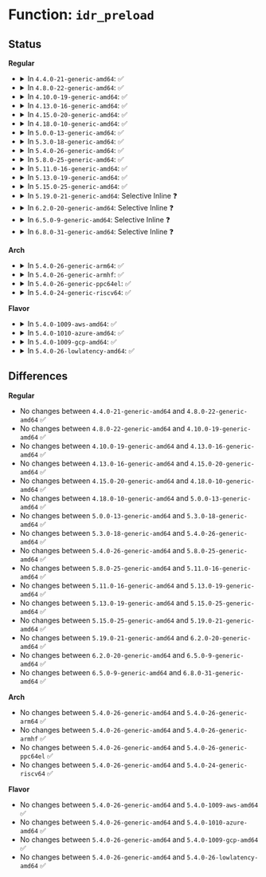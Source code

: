 # Function: <code>idr_preload</code>

## Status
<b>Regular</b>
<ul>
<li>
<details>
<summary>In <code>4.4.0-21-generic-amd64</code>: ✅</summary>

```c
void idr_preload(gfp_t gfp_mask)
```

```json
{
  "name": "idr_preload",
  "collision_type": "Unique Global",
  "inline_type": "No",
  "funcs": [
    {
      "addr": 18446744071582948864,
      "name": "idr_preload",
      "external": true,
      "loc": "lib/idr.c:395",
      "file": "lib/idr.c",
      "inline": "seen, unknown",
      "caller_inline": [],
      "caller_func": [
        "fs/notify/inotify/inotify_user.c:SyS_inotify_add_watch",
        "ipc/util.c:ipc_addid",
        "drivers/scsi/sg.c:sg_add_device",
        "drivers/md/dm.c:dm_create",
        "drivers/md/dm.c:dm_create",
        "drivers/mmc/core/host.c:mmc_alloc_host"
      ]
    }
  ],
  "symbols": [
    {
      "addr": 18446744071582948864,
      "name": "idr_preload",
      "section": ".text",
      "bind": "STB_GLOBAL",
      "size": 149
    }
  ]
}
```
</details>
</li>
<li>
<details>
<summary>In <code>4.8.0-22-generic-amd64</code>: ✅</summary>

```c
void idr_preload(gfp_t gfp_mask)
```

```json
{
  "name": "idr_preload",
  "collision_type": "Unique Global",
  "inline_type": "No",
  "funcs": [
    {
      "addr": 18446744071583236576,
      "name": "idr_preload",
      "external": true,
      "loc": "lib/idr.c:395",
      "file": "lib/idr.c",
      "inline": "seen, unknown",
      "caller_inline": [],
      "caller_func": [
        "fs/notify/inotify/inotify_user.c:SyS_inotify_add_watch",
        "ipc/util.c:ipc_addid",
        "drivers/scsi/sg.c:sg_add_device",
        "drivers/md/dm.c:dm_create",
        "drivers/md/dm.c:dm_create"
      ]
    }
  ],
  "symbols": [
    {
      "addr": 18446744071583236576,
      "name": "idr_preload",
      "section": ".text",
      "bind": "STB_GLOBAL",
      "size": 149
    }
  ]
}
```
</details>
</li>
<li>
<details>
<summary>In <code>4.10.0-19-generic-amd64</code>: ✅</summary>

```c
void idr_preload(gfp_t gfp_mask)
```

```json
{
  "name": "idr_preload",
  "collision_type": "Unique Global",
  "inline_type": "No",
  "funcs": [
    {
      "addr": 18446744071583351824,
      "name": "idr_preload",
      "external": true,
      "loc": "lib/idr.c:395",
      "file": "lib/idr.c",
      "inline": "seen, unknown",
      "caller_inline": [],
      "caller_func": [
        "fs/notify/inotify/inotify_user.c:SyS_inotify_add_watch",
        "ipc/util.c:ipc_addid",
        "drivers/scsi/sg.c:sg_add_device",
        "drivers/md/dm.c:dm_create",
        "drivers/md/dm.c:dm_create"
      ]
    }
  ],
  "symbols": [
    {
      "addr": 18446744071583351824,
      "name": "idr_preload",
      "section": ".text",
      "bind": "STB_GLOBAL",
      "size": 149
    }
  ]
}
```
</details>
</li>
<li>
<details>
<summary>In <code>4.13.0-16-generic-amd64</code>: ✅</summary>

```c
void idr_preload(gfp_t gfp_mask)
```

```json
{
  "name": "idr_preload",
  "collision_type": "Unique Global",
  "inline_type": "No",
  "funcs": [
    {
      "addr": 18446744071588218144,
      "name": "idr_preload",
      "external": true,
      "loc": "lib/radix-tree.c:2104",
      "file": "lib/radix-tree.c",
      "inline": "seen, unknown",
      "caller_inline": [],
      "caller_func": [
        "fs/notify/inotify/inotify_user.c:SyS_inotify_add_watch",
        "ipc/util.c:ipc_addid",
        "drivers/scsi/sg.c:sg_add_device",
        "drivers/md/dm.c:dm_create",
        "drivers/md/dm.c:dm_create"
      ]
    }
  ],
  "symbols": [
    {
      "addr": 18446744071588218144,
      "name": "idr_preload",
      "section": ".text",
      "bind": "STB_GLOBAL",
      "size": 20
    }
  ]
}
```
</details>
</li>
<li>
<details>
<summary>In <code>4.15.0-20-generic-amd64</code>: ✅</summary>

```c
void idr_preload(gfp_t gfp_mask)
```

```json
{
  "name": "idr_preload",
  "collision_type": "Unique Global",
  "inline_type": "No",
  "funcs": [
    {
      "addr": 18446744071588768112,
      "name": "idr_preload",
      "external": true,
      "loc": "lib/radix-tree.c:2101",
      "file": "lib/radix-tree.c",
      "inline": "seen, unknown",
      "caller_inline": [],
      "caller_func": [
        "kernel/pid.c:alloc_pid",
        "fs/notify/inotify/inotify_user.c:SyS_inotify_add_watch",
        "fs/kernfs/dir.c:__kernfs_new_node",
        "ipc/util.c:ipc_addid",
        "drivers/scsi/sg.c:sg_add_device",
        "drivers/md/dm.c:dm_create",
        "drivers/md/dm.c:dm_create",
        "net/sched/act_api.c:tcf_idr_create",
        "net/sched/act_api.c:tcf_idr_create"
      ]
    }
  ],
  "symbols": [
    {
      "addr": 18446744071588768112,
      "name": "idr_preload",
      "section": ".text",
      "bind": "STB_GLOBAL",
      "size": 20
    }
  ]
}
```
</details>
</li>
<li>
<details>
<summary>In <code>4.18.0-10-generic-amd64</code>: ✅</summary>

```c
void idr_preload(gfp_t gfp_mask)
```

```json
{
  "name": "idr_preload",
  "collision_type": "Unique Global",
  "inline_type": "No",
  "funcs": [
    {
      "addr": 18446744071589146912,
      "name": "idr_preload",
      "external": true,
      "loc": "lib/radix-tree.c:2102",
      "file": "lib/radix-tree.c",
      "inline": "seen, unknown",
      "caller_inline": [],
      "caller_func": [
        "kernel/pid.c:alloc_pid",
        "kernel/bpf/syscall.c:bpf_prog_load",
        "kernel/bpf/syscall.c:map_create",
        "kernel/bpf/btf.c:btf_new_fd",
        "fs/notify/inotify/inotify_user.c:inotify_update_watch",
        "fs/kernfs/dir.c:__kernfs_new_node",
        "ipc/util.c:ipc_addid",
        "security/apparmor/secid.c:aa_alloc_secid",
        "drivers/scsi/sg.c:sg_add_device",
        "drivers/md/dm.c:dm_create",
        "drivers/md/dm.c:dm_create",
        "net/sched/act_api.c:tcf_idr_create"
      ]
    }
  ],
  "symbols": [
    {
      "addr": 18446744071589146912,
      "name": "idr_preload",
      "section": ".text",
      "bind": "STB_GLOBAL",
      "size": 20
    }
  ]
}
```
</details>
</li>
<li>
<details>
<summary>In <code>5.0.0-13-generic-amd64</code>: ✅</summary>

```c
void idr_preload(gfp_t gfp_mask)
```

```json
{
  "name": "idr_preload",
  "collision_type": "Unique Global",
  "inline_type": "No",
  "funcs": [
    {
      "addr": 18446744071589382928,
      "name": "idr_preload",
      "external": true,
      "loc": "lib/radix-tree.c:1491",
      "file": "lib/radix-tree.c",
      "inline": "seen, unknown",
      "caller_inline": [],
      "caller_func": [
        "kernel/pid.c:alloc_pid",
        "kernel/bpf/syscall.c:__do_sys_bpf",
        "kernel/bpf/syscall.c:bpf_prog_load",
        "kernel/bpf/btf.c:btf_new_fd",
        "fs/notify/inotify/inotify_user.c:inotify_update_watch",
        "fs/kernfs/dir.c:__kernfs_new_node",
        "ipc/util.c:ipc_addid",
        "drivers/iommu/intel-pasid.c:intel_pasid_alloc_id",
        "drivers/scsi/sg.c:sg_add_device",
        "drivers/md/dm.c:dm_create",
        "drivers/md/dm.c:dm_create",
        "net/sched/cls_api.c:tcf_block_get_ext"
      ]
    }
  ],
  "symbols": [
    {
      "addr": 18446744071589382928,
      "name": "idr_preload",
      "section": ".text",
      "bind": "STB_GLOBAL",
      "size": 20
    }
  ]
}
```
</details>
</li>
<li>
<details>
<summary>In <code>5.3.0-18-generic-amd64</code>: ✅</summary>

```c
void idr_preload(gfp_t gfp_mask)
```

```json
{
  "name": "idr_preload",
  "collision_type": "Unique Global",
  "inline_type": "No",
  "funcs": [
    {
      "addr": 18446744071589840032,
      "name": "idr_preload",
      "external": true,
      "loc": "lib/radix-tree.c:1478",
      "file": "lib/radix-tree.c",
      "inline": "seen, unknown",
      "caller_inline": [],
      "caller_func": [
        "kernel/pid.c:alloc_pid",
        "kernel/bpf/syscall.c:bpf_prog_load",
        "kernel/bpf/syscall.c:map_create",
        "kernel/bpf/btf.c:btf_new_fd",
        "fs/notify/inotify/inotify_user.c:inotify_update_watch",
        "fs/kernfs/dir.c:__kernfs_new_node",
        "ipc/util.c:ipc_addid",
        "drivers/iommu/intel-pasid.c:intel_pasid_alloc_id",
        "drivers/scsi/sg.c:sg_add_device",
        "drivers/md/dm.c:alloc_dev",
        "drivers/md/dm.c:alloc_dev",
        "net/sched/cls_api.c:tcf_block_get_ext"
      ]
    }
  ],
  "symbols": [
    {
      "addr": 18446744071589840032,
      "name": "idr_preload",
      "section": ".text",
      "bind": "STB_GLOBAL",
      "size": 20
    }
  ]
}
```
</details>
</li>
<li>
<details>
<summary>In <code>5.4.0-26-generic-amd64</code>: ✅</summary>

```c
void idr_preload(gfp_t gfp_mask)
```

```json
{
  "name": "idr_preload",
  "collision_type": "Unique Global",
  "inline_type": "No",
  "funcs": [
    {
      "addr": 18446744071590066128,
      "name": "idr_preload",
      "external": true,
      "loc": "lib/radix-tree.c:1478",
      "file": "lib/radix-tree.c",
      "inline": "seen, unknown",
      "caller_inline": [],
      "caller_func": [
        "kernel/pid.c:alloc_pid",
        "kernel/bpf/syscall.c:bpf_prog_load",
        "kernel/bpf/syscall.c:map_create",
        "kernel/bpf/btf.c:btf_new_fd",
        "fs/notify/inotify/inotify_user.c:inotify_update_watch",
        "fs/kernfs/dir.c:__kernfs_new_node",
        "ipc/util.c:ipc_addid",
        "drivers/iommu/intel-pasid.c:intel_pasid_alloc_id",
        "drivers/scsi/sg.c:sg_add_device",
        "drivers/md/dm.c:alloc_dev",
        "drivers/md/dm.c:alloc_dev",
        "net/sched/cls_api.c:tcf_block_get_ext"
      ]
    }
  ],
  "symbols": [
    {
      "addr": 18446744071590066128,
      "name": "idr_preload",
      "section": ".text",
      "bind": "STB_GLOBAL",
      "size": 20
    }
  ]
}
```
</details>
</li>
<li>
<details>
<summary>In <code>5.8.0-25-generic-amd64</code>: ✅</summary>

```c
void idr_preload(gfp_t gfp_mask)
```

```json
{
  "name": "idr_preload",
  "collision_type": "Unique Global",
  "inline_type": "No",
  "funcs": [
    {
      "addr": 18446744071585061648,
      "name": "idr_preload",
      "external": true,
      "loc": "lib/radix-tree.c:1470",
      "file": "lib/radix-tree.c",
      "inline": "seen, unknown",
      "caller_inline": [],
      "caller_func": [
        "kernel/pid.c:alloc_pid",
        "kernel/pid.c:alloc_pid",
        "kernel/cgroup/cgroup.c:css_create",
        "kernel/bpf/syscall.c:bpf_link_prime",
        "kernel/bpf/syscall.c:bpf_prog_load",
        "kernel/bpf/syscall.c:map_create",
        "kernel/bpf/btf.c:btf_new_fd",
        "fs/notify/inotify/inotify_user.c:inotify_new_watch",
        "fs/kernfs/dir.c:__kernfs_new_node",
        "ipc/util.c:ipc_addid",
        "security/apparmor/secid.c:aa_alloc_secid",
        "drivers/scsi/sg.c:sg_alloc",
        "drivers/md/dm.c:alloc_dev",
        "drivers/md/dm.c:alloc_dev",
        "net/sched/cls_api.c:tcf_block_get_ext"
      ]
    }
  ],
  "symbols": [
    {
      "addr": 18446744071585061648,
      "name": "idr_preload",
      "section": ".text",
      "bind": "STB_GLOBAL",
      "size": 20
    }
  ]
}
```
</details>
</li>
<li>
<details>
<summary>In <code>5.11.0-16-generic-amd64</code>: ✅</summary>

```c
void idr_preload(gfp_t gfp_mask)
```

```json
{
  "name": "idr_preload",
  "collision_type": "Unique Global",
  "inline_type": "No",
  "funcs": [
    {
      "addr": 18446744071585210944,
      "name": "idr_preload",
      "external": true,
      "loc": "lib/radix-tree.c:1470",
      "file": "lib/radix-tree.c",
      "inline": "seen, unknown",
      "caller_inline": [],
      "caller_func": [
        "kernel/pid.c:alloc_pid",
        "kernel/pid.c:alloc_pid",
        "kernel/cgroup/cgroup.c:css_create",
        "kernel/bpf/syscall.c:bpf_link_prime",
        "kernel/bpf/syscall.c:bpf_prog_load",
        "kernel/bpf/syscall.c:map_create",
        "kernel/bpf/btf.c:btf_alloc_id",
        "fs/notify/inotify/inotify_user.c:inotify_new_watch",
        "fs/kernfs/dir.c:__kernfs_new_node",
        "ipc/util.c:ipc_addid",
        "security/apparmor/secid.c:aa_alloc_secid",
        "drivers/scsi/sg.c:sg_alloc",
        "drivers/md/dm.c:alloc_dev",
        "drivers/md/dm.c:alloc_dev",
        "net/sched/cls_api.c:tcf_block_get_ext"
      ]
    }
  ],
  "symbols": [
    {
      "addr": 18446744071585210944,
      "name": "idr_preload",
      "section": ".text",
      "bind": "STB_GLOBAL",
      "size": 20
    }
  ]
}
```
</details>
</li>
<li>
<details>
<summary>In <code>5.13.0-19-generic-amd64</code>: ✅</summary>

```c
void idr_preload(gfp_t gfp_mask)
```

```json
{
  "name": "idr_preload",
  "collision_type": "Unique Global",
  "inline_type": "No",
  "funcs": [
    {
      "addr": 18446744071585093936,
      "name": "idr_preload",
      "external": true,
      "loc": "lib/radix-tree.c:1471",
      "file": "lib/radix-tree.c",
      "inline": "seen, unknown",
      "caller_inline": [],
      "caller_func": [
        "kernel/pid.c:alloc_pid",
        "kernel/pid.c:alloc_pid",
        "kernel/cgroup/cgroup.c:css_create",
        "kernel/bpf/syscall.c:bpf_link_prime",
        "kernel/bpf/syscall.c:bpf_prog_load",
        "kernel/bpf/syscall.c:map_create",
        "kernel/bpf/btf.c:btf_alloc_id",
        "fs/notify/inotify/inotify_user.c:inotify_update_watch",
        "fs/kernfs/dir.c:__kernfs_new_node",
        "ipc/util.c:ipc_addid",
        "security/apparmor/secid.c:aa_alloc_secid",
        "drivers/scsi/sg.c:sg_alloc",
        "drivers/md/dm.c:alloc_dev",
        "drivers/md/dm.c:alloc_dev",
        "net/sched/cls_api.c:tcf_block_get_ext"
      ]
    }
  ],
  "symbols": [
    {
      "addr": 18446744071585093936,
      "name": "idr_preload",
      "section": ".text",
      "bind": "STB_GLOBAL",
      "size": 20
    }
  ]
}
```
</details>
</li>
<li>
<details>
<summary>In <code>5.15.0-25-generic-amd64</code>: ✅</summary>

```c
void idr_preload(gfp_t gfp_mask)
```

```json
{
  "name": "idr_preload",
  "collision_type": "Unique Global",
  "inline_type": "No",
  "funcs": [
    {
      "addr": 18446744071585541520,
      "name": "idr_preload",
      "external": true,
      "loc": "lib/radix-tree.c:1471",
      "file": "lib/radix-tree.c",
      "inline": "seen, unknown",
      "caller_inline": [],
      "caller_func": [
        "kernel/pid.c:alloc_pid",
        "kernel/pid.c:alloc_pid",
        "kernel/cgroup/cgroup.c:css_create",
        "kernel/bpf/syscall.c:bpf_link_prime",
        "kernel/bpf/syscall.c:bpf_prog_load",
        "kernel/bpf/syscall.c:map_create",
        "kernel/bpf/btf.c:btf_alloc_id",
        "fs/notify/inotify/inotify_user.c:inotify_update_watch",
        "fs/kernfs/dir.c:__kernfs_new_node",
        "ipc/util.c:ipc_addid",
        "security/apparmor/secid.c:aa_alloc_secid",
        "drivers/scsi/sg.c:sg_alloc",
        "drivers/md/dm.c:alloc_dev",
        "drivers/md/dm.c:alloc_dev",
        "net/sched/cls_api.c:tcf_block_get_ext"
      ]
    }
  ],
  "symbols": [
    {
      "addr": 18446744071585541520,
      "name": "idr_preload",
      "section": ".text",
      "bind": "STB_GLOBAL",
      "size": 20
    }
  ]
}
```
</details>
</li>
<li>
<details>
<summary>In <code>5.19.0-21-generic-amd64</code>: Selective Inline ❓</summary>

```c
void idr_preload(gfp_t gfp_mask)
```

```json
{
  "name": "idr_preload",
  "collision_type": "Unique Global",
  "inline_type": "Selective",
  "funcs": [
    {
      "addr": 18446744071586697360,
      "name": "idr_preload",
      "external": true,
      "loc": "lib/radix-tree.c:1471",
      "file": "lib/radix-tree.c",
      "inline": "not declared, inlined",
      "caller_inline": [],
      "caller_func": [
        "kernel/pid.c:alloc_pid",
        "kernel/pid.c:alloc_pid",
        "kernel/cgroup/cgroup.c:css_create",
        "kernel/bpf/syscall.c:bpf_link_prime",
        "kernel/bpf/syscall.c:bpf_prog_load",
        "kernel/bpf/syscall.c:map_create",
        "kernel/bpf/btf.c:btf_alloc_id",
        "fs/notify/inotify/inotify_user.c:inotify_new_watch",
        "fs/kernfs/dir.c:__kernfs_new_node",
        "ipc/util.c:ipc_addid",
        "drivers/scsi/sg.c:sg_alloc",
        "drivers/md/dm.c:alloc_dev",
        "drivers/md/dm.c:alloc_dev",
        "net/sched/cls_api.c:tcf_block_get_ext"
      ]
    }
  ],
  "symbols": [
    {
      "addr": 18446744071586697360,
      "name": "idr_preload",
      "section": ".text",
      "bind": "STB_GLOBAL",
      "size": 37
    }
  ]
}
```
</details>
</li>
<li>
<details>
<summary>In <code>6.2.0-20-generic-amd64</code>: Selective Inline ❓</summary>

```c
void idr_preload(gfp_t gfp_mask)
```

```json
{
  "name": "idr_preload",
  "collision_type": "Unique Global",
  "inline_type": "Selective",
  "funcs": [
    {
      "addr": 18446744071595858192,
      "name": "idr_preload",
      "external": true,
      "loc": "lib/radix-tree.c:1471",
      "file": "lib/radix-tree.c",
      "inline": "not declared, inlined",
      "caller_inline": [],
      "caller_func": [
        "kernel/pid.c:alloc_pid",
        "kernel/pid.c:alloc_pid",
        "kernel/cgroup/cgroup.c:cgroup_init",
        "kernel/cgroup/cgroup.c:cgroup_init_subsys",
        "kernel/cgroup/cgroup.c:css_create",
        "kernel/bpf/syscall.c:bpf_link_prime",
        "kernel/bpf/syscall.c:bpf_prog_load",
        "kernel/bpf/syscall.c:map_create",
        "kernel/bpf/btf.c:btf_alloc_id",
        "fs/notify/inotify/inotify_user.c:inotify_new_watch",
        "fs/kernfs/dir.c:__kernfs_new_node",
        "ipc/util.c:ipc_addid",
        "drivers/scsi/sg.c:sg_alloc",
        "drivers/md/dm.c:alloc_dev",
        "drivers/md/dm.c:alloc_dev",
        "net/sched/cls_api.c:tcf_block_get_ext"
      ]
    }
  ],
  "symbols": [
    {
      "addr": 18446744071595858192,
      "name": "idr_preload",
      "section": ".text",
      "bind": "STB_GLOBAL",
      "size": 37
    }
  ]
}
```
</details>
</li>
<li>
<details>
<summary>In <code>6.5.0-9-generic-amd64</code>: Selective Inline ❓</summary>

```c
void idr_preload(gfp_t gfp_mask)
```

```json
{
  "name": "idr_preload",
  "collision_type": "Unique Global",
  "inline_type": "Selective",
  "funcs": [
    {
      "addr": 18446744071596375088,
      "name": "idr_preload",
      "external": true,
      "loc": "lib/radix-tree.c:1469",
      "file": "lib/radix-tree.c",
      "inline": "not declared, inlined",
      "caller_inline": [],
      "caller_func": [
        "kernel/pid.c:alloc_pid",
        "kernel/pid.c:alloc_pid",
        "kernel/cgroup/cgroup.c:cgroup_init",
        "kernel/cgroup/cgroup.c:cgroup_init_subsys",
        "kernel/cgroup/cgroup.c:css_create",
        "kernel/bpf/syscall.c:bpf_link_prime",
        "kernel/bpf/syscall.c:bpf_prog_load",
        "kernel/bpf/syscall.c:map_create",
        "kernel/bpf/btf.c:btf_alloc_id",
        "fs/notify/inotify/inotify_user.c:inotify_new_watch",
        "fs/kernfs/dir.c:__kernfs_new_node",
        "ipc/util.c:ipc_addid",
        "drivers/scsi/sg.c:sg_alloc",
        "drivers/md/dm.c:alloc_dev",
        "drivers/md/dm.c:alloc_dev",
        "net/sched/cls_api.c:tcf_block_get_ext"
      ]
    }
  ],
  "symbols": [
    {
      "addr": 18446744071596375088,
      "name": "idr_preload",
      "section": ".text",
      "bind": "STB_GLOBAL",
      "size": 37
    }
  ]
}
```
</details>
</li>
<li>
<details>
<summary>In <code>6.8.0-31-generic-amd64</code>: Selective Inline ❓</summary>

```c
void idr_preload(gfp_t gfp_mask)
```

```json
{
  "name": "idr_preload",
  "collision_type": "Unique Global",
  "inline_type": "Selective",
  "funcs": [
    {
      "addr": 18446744071597270336,
      "name": "idr_preload",
      "external": true,
      "loc": "lib/radix-tree.c:1469",
      "file": "lib/radix-tree.c",
      "inline": "not declared, inlined",
      "caller_inline": [],
      "caller_func": [
        "kernel/pid.c:alloc_pid",
        "kernel/pid.c:alloc_pid",
        "kernel/cgroup/cgroup.c:cgroup_init",
        "kernel/cgroup/cgroup.c:cgroup_init_subsys",
        "kernel/cgroup/cgroup.c:css_create",
        "kernel/bpf/syscall.c:bpf_link_prime",
        "kernel/bpf/syscall.c:bpf_prog_load",
        "kernel/bpf/syscall.c:map_create",
        "kernel/bpf/btf.c:btf_alloc_id",
        "fs/notify/inotify/inotify_user.c:inotify_new_watch",
        "fs/kernfs/dir.c:__kernfs_new_node",
        "ipc/util.c:ipc_addid",
        "drivers/scsi/sg.c:sg_alloc",
        "drivers/gpu/drm/drm_drv.c:drm_minor_alloc",
        "drivers/gpu/drm/drm_gem.c:drm_gem_handle_create_tail",
        "drivers/gpu/drm/drm_syncobj.c:drm_syncobj_fd_to_handle_ioctl",
        "drivers/gpu/drm/drm_syncobj.c:drm_syncobj_get_handle",
        "drivers/md/dm.c:alloc_dev",
        "drivers/md/dm.c:alloc_dev",
        "net/sched/cls_api.c:tcf_block_get_ext"
      ]
    }
  ],
  "symbols": [
    {
      "addr": 18446744071597270336,
      "name": "idr_preload",
      "section": ".text",
      "bind": "STB_GLOBAL",
      "size": 37
    }
  ]
}
```
</details>
</li>
</ul>
<b>Arch</b>
<ul>
<li>
<details>
<summary>In <code>5.4.0-26-generic-arm64</code>: ✅</summary>

```c
void idr_preload(gfp_t gfp_mask)
```

```json
{
  "name": "idr_preload",
  "collision_type": "Unique Global",
  "inline_type": "No",
  "funcs": [
    {
      "addr": 18446603336503846648,
      "name": "idr_preload",
      "external": true,
      "loc": "lib/radix-tree.c:1478",
      "file": "lib/radix-tree.c",
      "inline": "seen, unknown",
      "caller_inline": [],
      "caller_func": [
        "kernel/pid.c:alloc_pid",
        "kernel/bpf/syscall.c:bpf_prog_load",
        "kernel/bpf/syscall.c:map_create",
        "kernel/bpf/btf.c:btf_new_fd",
        "fs/notify/inotify/inotify_user.c:__arm64_sys_inotify_add_watch",
        "fs/kernfs/dir.c:__kernfs_new_node",
        "ipc/util.c:ipc_addid",
        "drivers/scsi/sg.c:sg_add_device",
        "drivers/md/dm.c:alloc_dev",
        "drivers/md/dm.c:alloc_dev",
        "net/sched/cls_api.c:tcf_block_get_ext"
      ]
    }
  ],
  "symbols": [
    {
      "addr": 18446603336503846648,
      "name": "idr_preload",
      "section": ".text",
      "bind": "STB_GLOBAL",
      "size": 28
    }
  ]
}
```
</details>
</li>
<li>
<details>
<summary>In <code>5.4.0-26-generic-armhf</code>: ✅</summary>

```c
void idr_preload(gfp_t gfp_mask)
```

```json
{
  "name": "idr_preload",
  "collision_type": "Unique Global",
  "inline_type": "No",
  "funcs": [
    {
      "addr": 3236464892,
      "name": "idr_preload",
      "external": true,
      "loc": "lib/radix-tree.c:1478",
      "file": "lib/radix-tree.c",
      "inline": "seen, unknown",
      "caller_inline": [],
      "caller_func": [
        "kernel/pid.c:alloc_pid",
        "kernel/bpf/syscall.c:bpf_prog_load",
        "kernel/bpf/syscall.c:map_create",
        "kernel/bpf/btf.c:btf_new_fd",
        "fs/notify/inotify/inotify_user.c:__se_sys_inotify_add_watch",
        "fs/kernfs/dir.c:__kernfs_new_node",
        "ipc/util.c:ipc_addid",
        "drivers/scsi/sg.c:sg_add_device",
        "drivers/md/dm.c:alloc_dev",
        "drivers/md/dm.c:alloc_dev",
        "net/sched/cls_api.c:tcf_block_get_ext"
      ]
    }
  ],
  "symbols": [
    {
      "addr": 3236464892,
      "name": "idr_preload",
      "section": ".text",
      "bind": "STB_GLOBAL",
      "size": 28
    }
  ]
}
```
</details>
</li>
<li>
<details>
<summary>In <code>5.4.0-26-generic-ppc64el</code>: ✅</summary>

```c
void idr_preload(gfp_t gfp_mask)
```

```json
{
  "name": "idr_preload",
  "collision_type": "Unique Global",
  "inline_type": "No",
  "funcs": [
    {
      "addr": 13835058055297693984,
      "name": "idr_preload",
      "external": true,
      "loc": "lib/radix-tree.c:1478",
      "file": "lib/radix-tree.c",
      "inline": "seen, unknown",
      "caller_inline": [],
      "caller_func": [
        "kernel/pid.c:alloc_pid",
        "kernel/bpf/syscall.c:bpf_prog_load",
        "kernel/bpf/syscall.c:map_create",
        "kernel/bpf/btf.c:btf_new_fd",
        "fs/notify/inotify/inotify_user.c:__se_sys_inotify_add_watch",
        "fs/kernfs/dir.c:__kernfs_new_node",
        "ipc/util.c:ipc_addid",
        "drivers/scsi/sg.c:sg_add_device",
        "drivers/md/dm.c:alloc_dev",
        "drivers/md/dm.c:alloc_dev",
        "net/sched/cls_api.c:tcf_block_get_ext"
      ]
    }
  ],
  "symbols": [
    {
      "addr": 13835058055297693984,
      "name": "idr_preload",
      "section": ".text",
      "bind": "STB_GLOBAL",
      "size": 52
    }
  ]
}
```
</details>
</li>
<li>
<details>
<summary>In <code>5.4.0-24-generic-riscv64</code>: ✅</summary>

```c
void idr_preload(gfp_t gfp_mask)
```

```json
{
  "name": "idr_preload",
  "collision_type": "Unique Global",
  "inline_type": "No",
  "funcs": [
    {
      "addr": 18446743936279734064,
      "name": "idr_preload",
      "external": true,
      "loc": "lib/radix-tree.c:1478",
      "file": "lib/radix-tree.c",
      "inline": "seen, unknown",
      "caller_inline": [],
      "caller_func": [
        "kernel/pid.c:alloc_pid",
        "kernel/bpf/syscall.c:bpf_prog_load",
        "kernel/bpf/syscall.c:map_create",
        "kernel/bpf/btf.c:btf_new_fd",
        "fs/notify/inotify/inotify_user.c:__se_sys_inotify_add_watch",
        "fs/kernfs/dir.c:__kernfs_new_node",
        "ipc/util.c:ipc_addid",
        "drivers/scsi/sg.c:sg_add_device",
        "drivers/md/dm.c:alloc_dev",
        "drivers/md/dm.c:alloc_dev",
        "net/sched/cls_api.c:tcf_block_get_ext"
      ]
    }
  ],
  "symbols": [
    {
      "addr": 18446743936279734064,
      "name": "idr_preload",
      "section": ".text",
      "bind": "STB_GLOBAL",
      "size": 28
    }
  ]
}
```
</details>
</li>
</ul>
<b>Flavor</b>
<ul>
<li>
<details>
<summary>In <code>5.4.0-1009-aws-amd64</code>: ✅</summary>

```c
void idr_preload(gfp_t gfp_mask)
```

```json
{
  "name": "idr_preload",
  "collision_type": "Unique Global",
  "inline_type": "No",
  "funcs": [
    {
      "addr": 18446744071589668384,
      "name": "idr_preload",
      "external": true,
      "loc": "lib/radix-tree.c:1478",
      "file": "lib/radix-tree.c",
      "inline": "seen, unknown",
      "caller_inline": [],
      "caller_func": [
        "kernel/pid.c:alloc_pid",
        "kernel/bpf/syscall.c:bpf_prog_load",
        "kernel/bpf/syscall.c:map_create",
        "kernel/bpf/btf.c:btf_new_fd",
        "fs/notify/inotify/inotify_user.c:inotify_update_watch",
        "fs/kernfs/dir.c:__kernfs_new_node",
        "ipc/util.c:ipc_addid",
        "drivers/iommu/intel-pasid.c:intel_pasid_alloc_id",
        "drivers/scsi/sg.c:sg_add_device",
        "drivers/md/dm.c:alloc_dev",
        "drivers/md/dm.c:alloc_dev",
        "net/sched/cls_api.c:tcf_block_get_ext"
      ]
    }
  ],
  "symbols": [
    {
      "addr": 18446744071589668384,
      "name": "idr_preload",
      "section": ".text",
      "bind": "STB_GLOBAL",
      "size": 20
    }
  ]
}
```
</details>
</li>
<li>
<details>
<summary>In <code>5.4.0-1010-azure-amd64</code>: ✅</summary>

```c
void idr_preload(gfp_t gfp_mask)
```

```json
{
  "name": "idr_preload",
  "collision_type": "Unique Global",
  "inline_type": "No",
  "funcs": [
    {
      "addr": 18446744071589394208,
      "name": "idr_preload",
      "external": true,
      "loc": "lib/radix-tree.c:1478",
      "file": "lib/radix-tree.c",
      "inline": "seen, unknown",
      "caller_inline": [],
      "caller_func": [
        "kernel/pid.c:alloc_pid",
        "kernel/bpf/syscall.c:bpf_prog_load",
        "kernel/bpf/syscall.c:map_create",
        "kernel/bpf/btf.c:btf_new_fd",
        "fs/notify/inotify/inotify_user.c:inotify_update_watch",
        "fs/kernfs/dir.c:__kernfs_new_node",
        "ipc/util.c:ipc_addid",
        "drivers/iommu/intel-pasid.c:intel_pasid_alloc_id",
        "drivers/scsi/sg.c:sg_add_device",
        "drivers/md/dm.c:alloc_dev",
        "drivers/md/dm.c:alloc_dev",
        "net/sched/cls_api.c:tcf_block_get_ext"
      ]
    }
  ],
  "symbols": [
    {
      "addr": 18446744071589394208,
      "name": "idr_preload",
      "section": ".text",
      "bind": "STB_GLOBAL",
      "size": 20
    }
  ]
}
```
</details>
</li>
<li>
<details>
<summary>In <code>5.4.0-1009-gcp-amd64</code>: ✅</summary>

```c
void idr_preload(gfp_t gfp_mask)
```

```json
{
  "name": "idr_preload",
  "collision_type": "Unique Global",
  "inline_type": "No",
  "funcs": [
    {
      "addr": 18446744071590111760,
      "name": "idr_preload",
      "external": true,
      "loc": "lib/radix-tree.c:1478",
      "file": "lib/radix-tree.c",
      "inline": "seen, unknown",
      "caller_inline": [],
      "caller_func": [
        "kernel/pid.c:alloc_pid",
        "kernel/bpf/syscall.c:bpf_prog_load",
        "kernel/bpf/syscall.c:map_create",
        "kernel/bpf/btf.c:btf_new_fd",
        "fs/notify/inotify/inotify_user.c:inotify_update_watch",
        "fs/kernfs/dir.c:__kernfs_new_node",
        "ipc/util.c:ipc_addid",
        "drivers/iommu/intel-pasid.c:intel_pasid_alloc_id",
        "drivers/scsi/sg.c:sg_add_device",
        "drivers/md/dm.c:alloc_dev",
        "drivers/md/dm.c:alloc_dev",
        "net/sched/cls_api.c:tcf_block_get_ext"
      ]
    }
  ],
  "symbols": [
    {
      "addr": 18446744071590111760,
      "name": "idr_preload",
      "section": ".text",
      "bind": "STB_GLOBAL",
      "size": 20
    }
  ]
}
```
</details>
</li>
<li>
<details>
<summary>In <code>5.4.0-26-lowlatency-amd64</code>: ✅</summary>

```c
void idr_preload(gfp_t gfp_mask)
```

```json
{
  "name": "idr_preload",
  "collision_type": "Unique Global",
  "inline_type": "No",
  "funcs": [
    {
      "addr": 18446744071590162128,
      "name": "idr_preload",
      "external": true,
      "loc": "lib/radix-tree.c:1478",
      "file": "lib/radix-tree.c",
      "inline": "seen, unknown",
      "caller_inline": [],
      "caller_func": [
        "kernel/pid.c:alloc_pid",
        "kernel/bpf/syscall.c:bpf_prog_load",
        "kernel/bpf/syscall.c:map_create",
        "kernel/bpf/btf.c:btf_new_fd",
        "fs/notify/inotify/inotify_user.c:inotify_update_watch",
        "fs/kernfs/dir.c:__kernfs_new_node",
        "ipc/util.c:ipc_addid",
        "drivers/iommu/intel-pasid.c:intel_pasid_alloc_id",
        "drivers/scsi/sg.c:sg_add_device",
        "drivers/md/dm.c:alloc_dev",
        "drivers/md/dm.c:alloc_dev",
        "net/sched/cls_api.c:tcf_block_get_ext"
      ]
    }
  ],
  "symbols": [
    {
      "addr": 18446744071590162128,
      "name": "idr_preload",
      "section": ".text",
      "bind": "STB_GLOBAL",
      "size": 27
    }
  ]
}
```
</details>
</li>
</ul>

## Differences
<b>Regular</b>
<ul>
<li>
No changes between <code>4.4.0-21-generic-amd64</code> and <code>4.8.0-22-generic-amd64</code> ✅
</li>
<li>
No changes between <code>4.8.0-22-generic-amd64</code> and <code>4.10.0-19-generic-amd64</code> ✅
</li>
<li>
No changes between <code>4.10.0-19-generic-amd64</code> and <code>4.13.0-16-generic-amd64</code> ✅
</li>
<li>
No changes between <code>4.13.0-16-generic-amd64</code> and <code>4.15.0-20-generic-amd64</code> ✅
</li>
<li>
No changes between <code>4.15.0-20-generic-amd64</code> and <code>4.18.0-10-generic-amd64</code> ✅
</li>
<li>
No changes between <code>4.18.0-10-generic-amd64</code> and <code>5.0.0-13-generic-amd64</code> ✅
</li>
<li>
No changes between <code>5.0.0-13-generic-amd64</code> and <code>5.3.0-18-generic-amd64</code> ✅
</li>
<li>
No changes between <code>5.3.0-18-generic-amd64</code> and <code>5.4.0-26-generic-amd64</code> ✅
</li>
<li>
No changes between <code>5.4.0-26-generic-amd64</code> and <code>5.8.0-25-generic-amd64</code> ✅
</li>
<li>
No changes between <code>5.8.0-25-generic-amd64</code> and <code>5.11.0-16-generic-amd64</code> ✅
</li>
<li>
No changes between <code>5.11.0-16-generic-amd64</code> and <code>5.13.0-19-generic-amd64</code> ✅
</li>
<li>
No changes between <code>5.13.0-19-generic-amd64</code> and <code>5.15.0-25-generic-amd64</code> ✅
</li>
<li>
No changes between <code>5.15.0-25-generic-amd64</code> and <code>5.19.0-21-generic-amd64</code> ✅
</li>
<li>
No changes between <code>5.19.0-21-generic-amd64</code> and <code>6.2.0-20-generic-amd64</code> ✅
</li>
<li>
No changes between <code>6.2.0-20-generic-amd64</code> and <code>6.5.0-9-generic-amd64</code> ✅
</li>
<li>
No changes between <code>6.5.0-9-generic-amd64</code> and <code>6.8.0-31-generic-amd64</code> ✅
</li>
</ul>
<b>Arch</b>
<ul>
<li>
No changes between <code>5.4.0-26-generic-amd64</code> and <code>5.4.0-26-generic-arm64</code> ✅
</li>
<li>
No changes between <code>5.4.0-26-generic-amd64</code> and <code>5.4.0-26-generic-armhf</code> ✅
</li>
<li>
No changes between <code>5.4.0-26-generic-amd64</code> and <code>5.4.0-26-generic-ppc64el</code> ✅
</li>
<li>
No changes between <code>5.4.0-26-generic-amd64</code> and <code>5.4.0-24-generic-riscv64</code> ✅
</li>
</ul>
<b>Flavor</b>
<ul>
<li>
No changes between <code>5.4.0-26-generic-amd64</code> and <code>5.4.0-1009-aws-amd64</code> ✅
</li>
<li>
No changes between <code>5.4.0-26-generic-amd64</code> and <code>5.4.0-1010-azure-amd64</code> ✅
</li>
<li>
No changes between <code>5.4.0-26-generic-amd64</code> and <code>5.4.0-1009-gcp-amd64</code> ✅
</li>
<li>
No changes between <code>5.4.0-26-generic-amd64</code> and <code>5.4.0-26-lowlatency-amd64</code> ✅
</li>
</ul>
